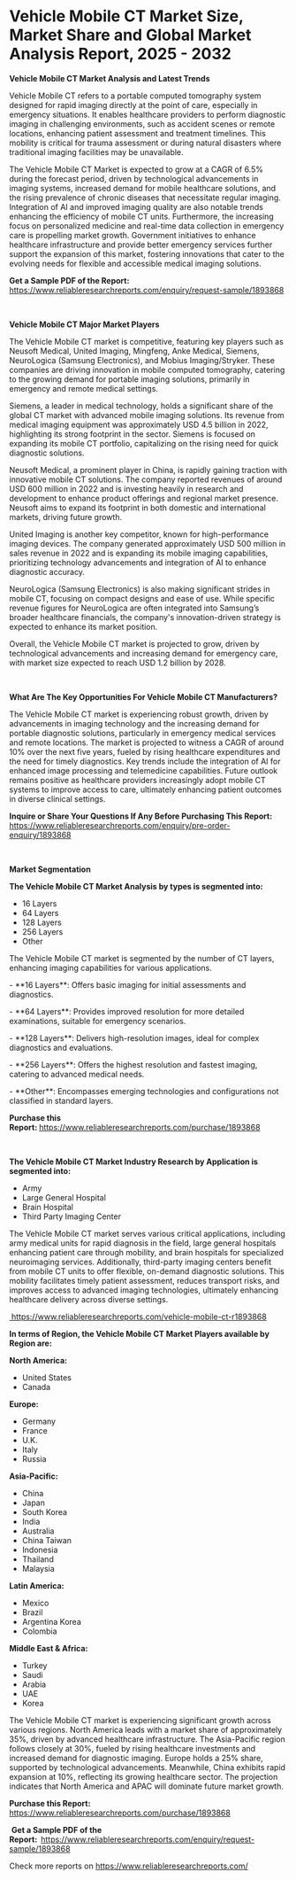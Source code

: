 <p><h1>Vehicle Mobile CT Market Size, Market Share and Global Market Analysis Report, 2025 - 2032</h1></p><p><strong>Vehicle Mobile CT Market Analysis and Latest Trends</strong></p>
<p><p>Vehicle Mobile CT refers to a portable computed tomography system designed for rapid imaging directly at the point of care, especially in emergency situations. It enables healthcare providers to perform diagnostic imaging in challenging environments, such as accident scenes or remote locations, enhancing patient assessment and treatment timelines. This mobility is critical for trauma assessment or during natural disasters where traditional imaging facilities may be unavailable.</p><p>The Vehicle Mobile CT Market is expected to grow at a CAGR of 6.5% during the forecast period, driven by technological advancements in imaging systems, increased demand for mobile healthcare solutions, and the rising prevalence of chronic diseases that necessitate regular imaging. Integration of AI and improved imaging quality are also notable trends enhancing the efficiency of mobile CT units. Furthermore, the increasing focus on personalized medicine and real-time data collection in emergency care is propelling market growth. Government initiatives to enhance healthcare infrastructure and provide better emergency services further support the expansion of this market, fostering innovations that cater to the evolving needs for flexible and accessible medical imaging solutions.</p></p>
<p><strong>Get a Sample PDF of the Report:&nbsp;</strong> <a href="https://www.reliableresearchreports.com/enquiry/request-sample/1893868?utm_campaign=3067&utm_medium=2&utm_source=Github&utm_content=ia&utm_term=05032025&utm_id=vehicle-mobile-ct">https://www.reliableresearchreports.com/enquiry/request-sample/1893868</a></p>
<p>&nbsp;</p>
<p><strong>Vehicle Mobile CT Major Market Players</strong></p>
<p><p>The Vehicle Mobile CT market is competitive, featuring key players such as Neusoft Medical, United Imaging, Mingfeng, Anke Medical, Siemens, NeuroLogica (Samsung Electronics), and Mobius Imaging/Stryker. These companies are driving innovation in mobile computed tomography, catering to the growing demand for portable imaging solutions, primarily in emergency and remote medical settings.</p><p>Siemens, a leader in medical technology, holds a significant share of the global CT market with advanced mobile imaging solutions. Its revenue from medical imaging equipment was approximately USD 4.5 billion in 2022, highlighting its strong footprint in the sector. Siemens is focused on expanding its mobile CT portfolio, capitalizing on the rising need for quick diagnostic solutions.</p><p>Neusoft Medical, a prominent player in China, is rapidly gaining traction with innovative mobile CT solutions. The company reported revenues of around USD 600 million in 2022 and is investing heavily in research and development to enhance product offerings and regional market presence. Neusoft aims to expand its footprint in both domestic and international markets, driving future growth.</p><p>United Imaging is another key competitor, known for high-performance imaging devices. The company generated approximately USD 500 million in sales revenue in 2022 and is expanding its mobile imaging capabilities, prioritizing technology advancements and integration of AI to enhance diagnostic accuracy.</p><p>NeuroLogica (Samsung Electronics) is also making significant strides in mobile CT, focusing on compact designs and ease of use. While specific revenue figures for NeuroLogica are often integrated into Samsung’s broader healthcare financials, the company's innovation-driven strategy is expected to enhance its market position.</p><p>Overall, the Vehicle Mobile CT market is projected to grow, driven by technological advancements and increasing demand for emergency care, with market size expected to reach USD 1.2 billion by 2028.</p></p>
<p>&nbsp;</p>
<p><strong>What Are The Key Opportunities For Vehicle Mobile CT Manufacturers?</strong></p>
<p><p>The Vehicle Mobile CT market is experiencing robust growth, driven by advancements in imaging technology and the increasing demand for portable diagnostic solutions, particularly in emergency medical services and remote locations. The market is projected to witness a CAGR of around 10% over the next five years, fueled by rising healthcare expenditures and the need for timely diagnostics. Key trends include the integration of AI for enhanced image processing and telemedicine capabilities. Future outlook remains positive as healthcare providers increasingly adopt mobile CT systems to improve access to care, ultimately enhancing patient outcomes in diverse clinical settings.</p></p>
<p><strong>Inquire or Share Your Questions If Any Before Purchasing This Report:</strong> <a href="https://www.reliableresearchreports.com/enquiry/pre-order-enquiry/1893868?utm_campaign=3067&utm_medium=2&utm_source=Github&utm_content=ia&utm_term=05032025&utm_id=vehicle-mobile-ct">https://www.reliableresearchreports.com/enquiry/pre-order-enquiry/1893868</a></p>
<p>&nbsp;</p>
<p><strong>Market Segmentation</strong></p>
<p><strong>The Vehicle Mobile CT Market Analysis by types is segmented into:</strong></p>
<p><ul><li>16 Layers</li><li>64 Layers</li><li>128 Layers</li><li>256 Layers</li><li>Other</li></ul></p>
<p><p>The Vehicle Mobile CT market is segmented by the number of CT layers, enhancing imaging capabilities for various applications. </p><p>- **16 Layers**: Offers basic imaging for initial assessments and diagnostics.  </p><p>- **64 Layers**: Provides improved resolution for more detailed examinations, suitable for emergency scenarios.  </p><p>- **128 Layers**: Delivers high-resolution images, ideal for complex diagnostics and evaluations.  </p><p>- **256 Layers**: Offers the highest resolution and fastest imaging, catering to advanced medical needs.  </p><p>- **Other**: Encompasses emerging technologies and configurations not classified in standard layers.</p></p>
<p><strong>Purchase this Report:&nbsp;</strong><a href="https://www.reliableresearchreports.com/purchase/1893868?utm_campaign=3067&utm_medium=2&utm_source=Github&utm_content=ia&utm_term=05032025&utm_id=vehicle-mobile-ct">https://www.reliableresearchreports.com/purchase/1893868</a></p>
<p>&nbsp;</p>
<p><strong>The Vehicle Mobile CT Market Industry Research by Application is segmented into:</strong></p>
<p><ul><li>Army</li><li>Large General Hospital</li><li>Brain Hospital</li><li>Third Party Imaging Center</li></ul></p>
<p><p>The Vehicle Mobile CT market serves various critical applications, including army medical units for rapid diagnosis in the field, large general hospitals enhancing patient care through mobility, and brain hospitals for specialized neuroimaging services. Additionally, third-party imaging centers benefit from mobile CT units to offer flexible, on-demand diagnostic solutions. This mobility facilitates timely patient assessment, reduces transport risks, and improves access to advanced imaging technologies, ultimately enhancing healthcare delivery across diverse settings.</p></p>
<p><a href="https://www.reliableresearchreports.com/vehicle-mobile-ct-r1893868?utm_campaign=3067&utm_medium=2&utm_source=Github&utm_content=ia&utm_term=05032025&utm_id=vehicle-mobile-ct">&nbsp;https://www.reliableresearchreports.com/vehicle-mobile-ct-r1893868</a></p>
<p><strong>In terms of Region, the Vehicle Mobile CT Market Players available by Region are:</strong></p>
<p>
    <p> <strong> North America: </strong>
        <ul>
            <li>United States</li>
            <li>Canada</li>
        </ul>
        </p> 
    <p> <strong> Europe: </strong>
        <ul>
            <li>Germany</li>
            <li>France</li>
            <li>U.K.</li>
            <li>Italy</li>
            <li>Russia</li>
        </ul>
        </p> 
    <p> <strong> Asia-Pacific: </strong>
        <ul>
            <li>China</li>
            <li>Japan</li>
            <li>South Korea</li>
            <li>India</li>
            <li>Australia</li>
            <li>China Taiwan</li>
            <li>Indonesia</li>
            <li>Thailand</li>
            <li>Malaysia</li>
        </ul>
        </p> 
    <p> <strong> Latin America: </strong>
        <ul>
            <li>Mexico</li>
            <li>Brazil</li>
            <li>Argentina Korea</li>
            <li>Colombia</li>
        </ul>
        </p> 
    <p> <strong> Middle East & Africa: </strong>
        <ul>
            <li>Turkey</li>
            <li>Saudi</li>
            <li>Arabia</li>
            <li>UAE</li>
            <li>Korea</li>
        </ul>
    </p>
    </p>
<p><p>The Vehicle Mobile CT market is experiencing significant growth across various regions. North America leads with a market share of approximately 35%, driven by advanced healthcare infrastructure. The Asia-Pacific region follows closely at 30%, fueled by rising healthcare investments and increased demand for diagnostic imaging. Europe holds a 25% share, supported by technological advancements. Meanwhile, China exhibits rapid expansion at 10%, reflecting its growing healthcare sector. The projection indicates that North America and APAC will dominate future market growth.</p></p>
<p><strong>Purchase this Report: </strong><a href="https://www.reliableresearchreports.com/purchase/1893868?utm_campaign=3067&utm_medium=2&utm_source=Github&utm_content=ia&utm_term=05032025&utm_id=vehicle-mobile-ct">https://www.reliableresearchreports.com/purchase/1893868</a></p>
<p>&nbsp;<strong>Get a Sample PDF of the Report:&nbsp;&nbsp;</strong><a href="https://www.reliableresearchreports.com/enquiry/request-sample/1893868?utm_campaign=3067&utm_medium=2&utm_source=Github&utm_content=ia&utm_term=05032025&utm_id=vehicle-mobile-ct">https://www.reliableresearchreports.com/enquiry/request-sample/1893868</a></p>
<p><strong></strong></p>
<p>Check more reports on <a href="https://www.reliableresearchreports.com/?utm_campaign=3067&utm_medium=2&utm_source=Github&utm_content=ia&utm_term=05032025&utm_id=vehicle-mobile-ct">https://www.reliableresearchreports.com/</a></p>